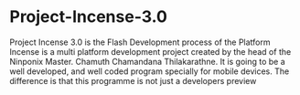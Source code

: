 # Project-Incense-3.0
Project Incense 3.0 is the Flash Development process of the Platform
Incense is a multi platform development project created by the head of the Ninponix Master. Chamuth Chamandana Thilakarathne. It is going to be a well developed, and well coded program specially for mobile devices. The difference is that this programme is not just a developers preview
